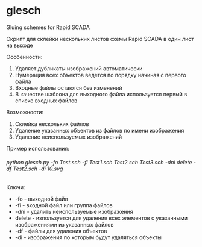# glesch
Gluing schemes for Rapid SCADA

Скрипт для склейки нескольких листов схемы Rapid SCADA в один лист на выходе

Особенности:
1. Удаляет дубликаты изображений автоматически
2. Нумерация всех объектов ведется по порядку начиная с первого файла
3. Входные файлы остаются без изменений
4. В качестве шаблона для выходного файла используется первый в списке входных файлов

Возможности:
1. Склейка нескольких файлов
2. Удаление указанных объектов из файлов по имени изображения
3. Удаление неиспользуемых изображений


Пример использования:
###### *python glesch.py -fo Test.sch -fi Test1.sch Test2.sch Test3.sch -dni delete -df Test2.sch -di 10.svg*

Ключи:
* -fo  - выходной файл
* -fi  - входной файл или группа файлов
* -dni - удалить неиспользуемые изображения
* delete - изпользуется для удаления всех элементов с указанными изображениями из указанных файлов
* -df - файлы для удаления объектов
* -di - изображения по которым будут удаляться объекты

